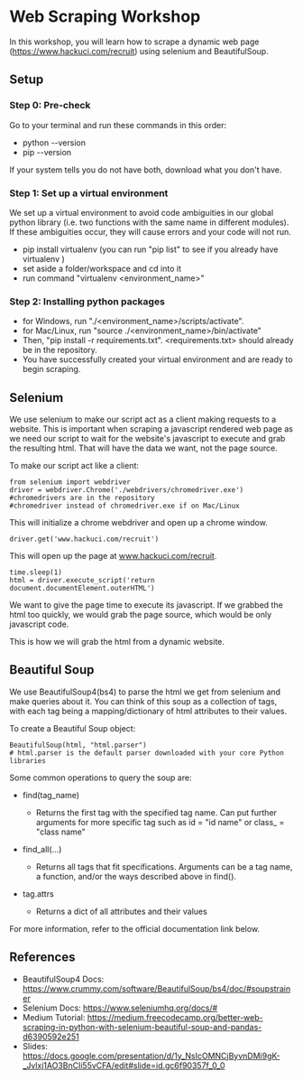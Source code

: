 # Web Scraping Workshop
In this workshop, you will learn how to scrape a dynamic web page (https://www.hackuci.com/recruit) using selenium and BeautifulSoup.

## Setup

### Step 0: Pre-check
Go to your terminal and run these commands in this order:
- python --version
- pip --version

If your system tells you do not have both, download what you don't have. 

### Step 1: Set up a virtual environment 
We set up a virtual environment to avoid code ambiguities in our 
global python library (i.e. two functions with the same name in different modules). 
If these ambiguities occur, they will cause errors and your code will not run.

- pip install virtualenv (you can run "pip list" to see if you already have virtualenv )
- set aside a folder/workspace and cd into it
- run command "virtualenv <environment_name>"

### Step 2: Installing python packages
- for Windows, run "./<environment_name>/scripts/activate".
- for Mac/Linux, run "source ./<environment_name>/bin/activate"
- Then, "pip install -r requirements.txt". <requirements.txt> should already be in the repository.
- You have successfully created your virtual environment and are ready to begin scraping.


## Selenium 
We use selenium to make our script act as a client making requests to a website. This is important when scraping a javascript rendered web page as we need our script to wait for the website's javascript to execute and grab the resulting html. That will have the data we want, not the page source.

To make our script act like a client:

    from selenium import webdriver
    driver = webdriver.Chrome('./webdrivers/chromedriver.exe')
    #chromedrivers are in the repository 
    #chromedriver instead of chromedriver.exe if on Mac/Linux

This will initialize a chrome webdriver and open up a chrome window. 

    driver.get('www.hackuci.com/recruit')
This will open up the page at www.hackuci.com/recruit.

    time.sleep(1)
    html = driver.execute_script('return document.documentElement.outerHTML')
We want to give the page time to execute its javascript. If we grabbed the html too quickly, we would grab the page source, which would be only javascript code.  

This is how we will grab the html from a dynamic website.  

## Beautiful Soup 
We use BeautifulSoup4(bs4) to parse the html we get from selenium and make queries about it. You can think of this soup as a collection of tags, with each tag being a mapping/dictionary of html attributes to their values. 

To create a Beautiful Soup object:

    BeautifulSoup(html, "html.parser")
    # html.parser is the default parser downloaded with your core Python libraries

Some common operations to query the soup are:
- find(tag_name)
    - Returns the first tag with the specified tag name. Can put further arguments for more specific tag such as id = "id name" or class_ = "class name"

- find_all(...)
    - Returns all tags that fit specifications. Arguments can be a tag name, a function, and/or the ways described above in find().

- tag.attrs
    - Returns a dict of all attributes and their values

For more information, refer to the official documentation link below.

## References
- BeautifulSoup4 Docs: https://www.crummy.com/software/BeautifulSoup/bs4/doc/#soupstrainer
- Selenium Docs: https://www.seleniumhq.org/docs/#
- Medium Tutorial: https://medium.freecodecamp.org/better-web-scraping-in-python-with-selenium-beautiful-soup-and-pandas-d6390592e251
- Slides: https://docs.google.com/presentation/d/1y_NsIcOMNCjByvnDMi9gK-_Jvlxj1AO3BnCIi55vCFA/edit#slide=id.gc6f90357f_0_0